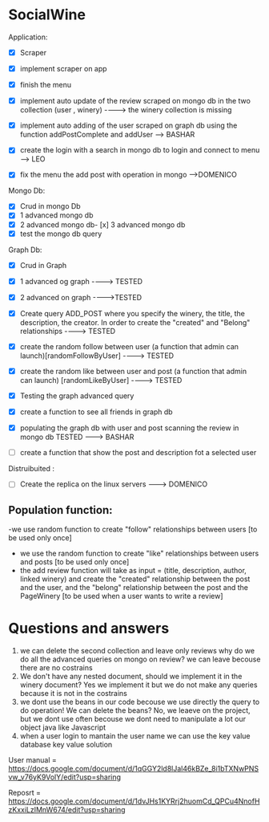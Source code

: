 # SocialWine

Application:
- [x] Scraper
- [x] implement scraper on app
- [x] finish the menu
- [x] implement auto update of the review scraped on mongo db in the two collection (user , winery) ----> the winery collection is missing
- [x] implement auto adding of the user scraped on graph db using the function addPostComplete and addUser  --> BASHAR
- [x] create the login with a search in mongo db to login and connect to menu --> LEO
- [x] fix the menu the add post with operation in mongo -->DOMENICO


Mongo Db:

- [x] Crud in mongo Db
- [x] 1 advanced mongo db
- [x] 2 advanced mongo db- [x] 3 advanced mongo db
- [x] test the mongo db query 

Graph Db:
- [x] Crud in Graph
- [x] 1 advanced og graph ----> TESTED
- [x] 2 advanced on graph ---->TESTED
- [x] Create query ADD_POST where you specify the winery, the title, the description, the creator. In order to create the "created" and "Belong" relationships ----> TESTED
- [x] create the random follow between user (a function that admin can launch)[randomFollowByUser] ----> TESTED
- [x] create the random like between user and post (a function that admin can launch) [randomLikeByUser] ----> TESTED
- [x] Testing the graph advanced query
- [x] create a function to see all friends in graph db 
- [x] populating the graph db with user and post scanning the review in mongo db  TESTED ---> BASHAR 
- [ ] create a function that show the post and description fot a selected user





Distruibuited : 
- [ ] Create the replica on the linux servers ---> DOMENICO

  
  
## Population function:
-we use random function to create "follow" relationships between users [to be used only once]
- we use the random function to create "like" relationships between users and posts [to be used only once]
- the add review function will take as input = (title, description, author, linked winery) and create the "created" relationship between the post and the user, and the "belong" relationship between the post and the PageWinery [to be used when a user wants to write a review]
  
  

# Questions and answers
1. we can delete the second collection and leave only reviews why do we do all the advanced queries on mongo on review?
  we can leave becouse there are no costrains
2. We don't have any nested document, should we implement it in the winery document?
  Yes we implement it but we do not make any queries because it is not in the costrains
3. we dont use the beans in our code becouse we use directly the query to do operation! We can delete the beans?
  No, we leaeve on the project, but we dont use often becouse we dont need to manipulate a lot our object java like Javascript
4. when a user login to mantain the user name we can use the key value database 
  key value solution 
  


User manual = https://docs.google.com/document/d/1qGGY2ld8lJal46kBZe_8i1bTXNwPNSvw_v76yK9VolY/edit?usp=sharing

Reposrt = https://docs.google.com/document/d/1dvJHs1KYRrj2huomCd_QPCu4NnofHzKxxiLzIMnW674/edit?usp=sharing



